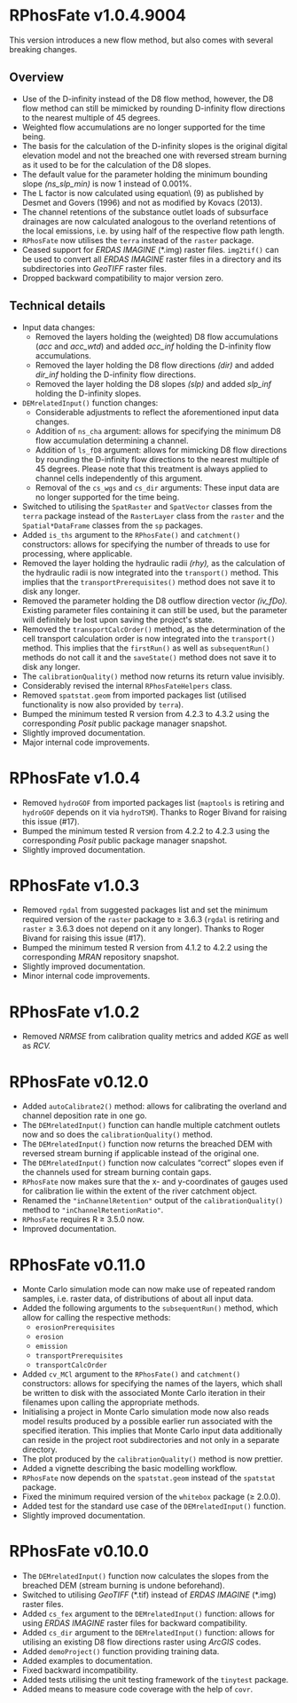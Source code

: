 # RPhosFate v1.0.4.9004

This version introduces a new flow method, but also comes with several breaking changes.

## Overview

* Use of the D-infinity instead of the D8 flow method, however, the D8 flow method can still be mimicked by rounding D-infinity flow directions to the nearest multiple of 45 degrees.
* Weighted flow accumulations are no longer supported for the time being.
* The basis for the calculation of the D-infinity slopes is the original digital elevation model and not the breached one with reversed stream burning as it used to be for the calculation of the D8 slopes.
* The default value for the parameter holding the minimum bounding slope _(ns\_slp_min)_ is now 1 instead of 0.001%.
* The L factor is now calculated using equation\ (9) as published by Desmet and Govers (1996) and not as modified by Kovacs (2013).
* The channel retentions of the substance outlet loads of subsurface drainages are now calculated analogous to the overland retentions of the local emissions, i.e. by using half of the respective flow path length.
* `RPhosFate` now utilises the `terra` instead of the `raster` package.
* Ceased support for _ERDAS IMAGINE_ (\*.img) raster files. `img2tif()` can be used to convert all _ERDAS IMAGINE_ raster files in a directory and its subdirectories into _GeoTIFF_ raster files.
* Dropped backward compatibility to major version zero.

## Technical details

* Input data changes:
  * Removed the layers holding the (weighted) D8 flow accumulations (_acc_ and _acc\_wtd_) and added _acc\_inf_ holding the D-infinity flow accumulations.
  * Removed the layer holding the D8 flow directions _(dir)_ and added _dir\_inf_ holding the D-infinity flow directions.
  * Removed the layer holding the D8 slopes _(slp)_ and added _slp\_inf_ holding the D-infinity slopes.
* `DEMrelatedInput()` function changes:
  * Considerable adjustments to reflect the aforementioned input data changes.
  * Addition of `ns_cha` argument: allows for specifying the minimum D8 flow accumulation determining a channel.
  * Addition of `ls_fD8` argument: allows for mimicking D8 flow directions by rounding the D-infinity flow directions to the nearest multiple of 45 degrees. Please note that this treatment is always applied to channel cells independently of this argument.
  * Removal of the `cs_wgs` and `cs_dir` arguments: These input data are no longer supported for the time being.
* Switched to utilising the `SpatRaster` and `SpatVector` classes from the `terra` package instead of the `RasterLayer` class from the `raster` and the `Spatial*DataFrame` classes from the `sp` packages.
* Added `is_ths` argument to the `RPhosFate()` and `catchment()` constructors: allows for specifying the number of threads to use for processing, where applicable.
* Removed the layer holding the hydraulic radii _(rhy),_ as the calculation of the hydraulic radii is now integrated into the `transport()` method. This implies that the `transportPrerequisites()` method does not save it to disk any longer.
* Removed the parameter holding the D8 outflow direction vector _(iv\_fDo)._ Existing parameter files containing it can still be used, but the parameter will definitely be lost upon saving the project's state.
* Removed the `transportCalcOrder()` method, as the determination of the cell transport calculation order is now integrated into the `transport()` method. This implies that the `firstRun()` as well as `subsequentRun()` methods do not call it and the `saveState()` method does not save it to disk any longer.
* The `calibrationQuality()` method now returns its return value invisibly.
* Considerably revised the internal `RPhosFateHelpers` class.
* Removed `spatstat.geom` from imported packages list (utilised functionality is now also provided by `terra`).
* Bumped the minimum tested R version from 4.2.3 to 4.3.2 using the corresponding _Posit_ public package manager snapshot.
* Slightly improved documentation.
* Major internal code improvements.

# RPhosFate v1.0.4

* Removed `hydroGOF` from imported packages list (`maptools` is retiring and `hydroGOF` depends on it via `hydroTSM`). Thanks to Roger Bivand for raising this issue (#17).
* Bumped the minimum tested R version from 4.2.2 to 4.2.3 using the corresponding _Posit_ public package manager snapshot.
* Slightly improved documentation.

# RPhosFate v1.0.3

* Removed `rgdal` from suggested packages list and set the minimum required version of the `raster` package to ≥ 3.6.3 (`rgdal` is retiring and `raster` ≥ 3.6.3 does not depend on it any longer). Thanks to Roger Bivand for raising this issue (#17).
* Bumped the minimum tested R version from 4.1.2 to 4.2.2 using the corresponding _MRAN_ repository snapshot.
* Slightly improved documentation.
* Minor internal code improvements.

# RPhosFate v1.0.2

* Removed _NRMSE_ from calibration quality metrics and added _KGE_ as well as _RCV._

# RPhosFate v0.12.0

* Added `autoCalibrate2()` method: allows for calibrating the overland and channel deposition rate in one go.
* The `DEMrelatedInput()` function can handle multiple catchment outlets now and so does the `calibrationQuality()` method.
* The `DEMrelatedInput()` function now returns the breached DEM with reversed stream burning if applicable instead of the original one.
* The `DEMrelatedInput()` function now calculates “correct” slopes even if the channels used for stream burning contain gaps.
* `RPhosFate` now makes sure that the x- and y-coordinates of gauges used for calibration lie within the extent of the river catchment object.
* Renamed the `"inChannelRetention"` output of the `calibrationQuality()` method to `"inChannelRetentionRatio"`.
* `RPhosFate` requires R ≥ 3.5.0 now.
* Improved documentation.

# RPhosFate v0.11.0

* Monte Carlo simulation mode can now make use of repeated random samples, i.e. raster data, of distributions of about all input data.
* Added the following arguments to the `subsequentRun()` method, which allow for calling the respective methods:
  * `erosionPrerequisites`
  * `erosion`
  * `emission`
  * `transportPrerequisites`
  * `transportCalcOrder`
* Added `cv_MCl` argument to the `RPhosFate()` and `catchment()` constructors: allows for specifying the names of the layers, which shall be written to disk with the associated Monte Carlo iteration in their filenames upon calling the appropriate methods.
* Initialising a project in Monte Carlo simulation mode now also reads model results produced by a possible earlier run associated with the specified iteration. This implies that Monte Carlo input data additionally can reside in the project root subdirectories and not only in a separate directory.
* The plot produced by the `calibrationQuality()` method is now prettier.
* Added a vignette describing the basic modelling workflow.
* `RPhosFate` now depends on the `spatstat.geom` instead of the `spatstat` package.
* Fixed the minimum required version of the `whitebox` package (≥ 2.0.0).
* Added test for the standard use case of the `DEMrelatedInput()` function.
* Slightly improved documentation.

# RPhosFate v0.10.0

* The `DEMrelatedInput()` function now calculates the slopes from the breached DEM (stream burning is undone beforehand).
* Switched to utilising _GeoTIFF_ (\*.tif) instead of _ERDAS IMAGINE_ (\*.img) raster files.
* Added `cs_fex` argument to the `DEMrelatedInput()` function: allows for using _ERDAS IMAGINE_ raster files for backward compatibility.
* Added `cs_dir` argument to the `DEMrelatedInput()` function: allows for utilising an existing D8 flow directions raster using _ArcGIS_ codes.
* Added `demoProject()` function providing training data.
* Added examples to documentation.
* Fixed backward incompatibility.
* Added tests utilising the unit testing framework of the `tinytest` package.
* Added means to measure code coverage with the help of `covr`.
